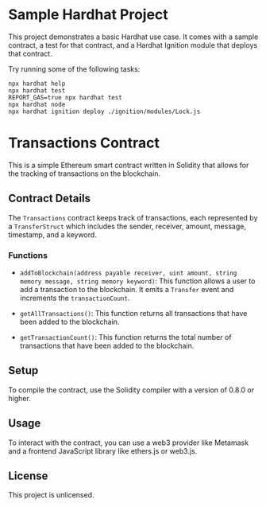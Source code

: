 # Sample Hardhat Project

This project demonstrates a basic Hardhat use case. It comes with a sample contract, a test for that contract, and a Hardhat Ignition module that deploys that contract.

Try running some of the following tasks:

```shell
npx hardhat help
npx hardhat test
REPORT_GAS=true npx hardhat test
npx hardhat node
npx hardhat ignition deploy ./ignition/modules/Lock.js
```

# Transactions Contract

This is a simple Ethereum smart contract written in Solidity that allows for the tracking of transactions on the blockchain.

## Contract Details

The `Transactions` contract keeps track of transactions, each represented by a `TransferStruct` which includes the sender, receiver, amount, message, timestamp, and a keyword.

### Functions

- `addToBlockchain(address payable receiver, uint amount, string memory message, string memory keyword)`: This function allows a user to add a transaction to the blockchain. It emits a `Transfer` event and increments the `transactionCount`.

- `getAllTransactions()`: This function returns all transactions that have been added to the blockchain.

- `getTransactionCount()`: This function returns the total number of transactions that have been added to the blockchain.

## Setup

To compile the contract, use the Solidity compiler with a version of 0.8.0 or higher.

## Usage

To interact with the contract, you can use a web3 provider like Metamask and a frontend JavaScript library like ethers.js or web3.js.

## License

This project is unlicensed.
